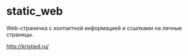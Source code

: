 # static_web
Web-страничка с контактной информацией и ссылками на личные страницы.

http://kristied.ru/

